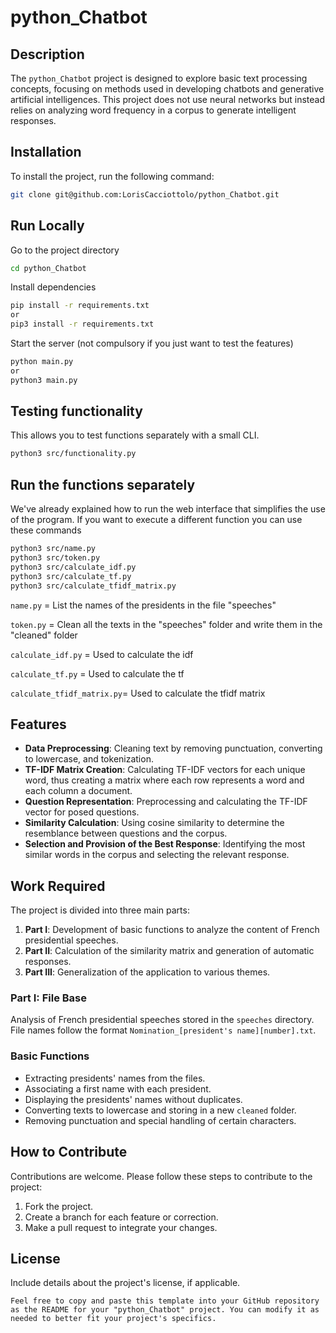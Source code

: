 # python_Chatbot

## Description
The `python_Chatbot` project is designed to explore basic text processing concepts, focusing on methods used in developing chatbots and generative artificial intelligences. This project does not use neural networks but instead relies on analyzing word frequency in a corpus to generate intelligent responses.

## Installation
To install the project, run the following command:
```bash
git clone git@github.com:LorisCacciottolo/python_Chatbot.git
```

## Run Locally

Go to the project directory

```bash
cd python_Chatbot
```

Install dependencies

```bash
pip install -r requirements.txt
or
pip3 install -r requirements.txt
```

Start the server (not compulsory if you just want to test the features)

```bash
python main.py
or
python3 main.py
```

## Testing functionality

This allows you to test functions separately with a small CLI.

```bash
python3 src/functionality.py
```

## Run the functions separately

We've already explained how to run the web interface that simplifies the use of the program.
If you want to execute a different function you can use these commands

```bash
python3 src/name.py
python3 src/token.py
python3 src/calculate_idf.py
python3 src/calculate_tf.py
python3 src/calculate_tfidf_matrix.py
```
`name.py` = List the names of the presidents in the file "speeches"

`token.py` = Clean all the texts in the "speeches" folder and write them in the "cleaned" folder

`calculate_idf.py` = Used to calculate the idf

`calculate_tf.py` = Used to calculate the tf

`calculate_tfidf_matrix.py`= Used to calculate the tfidf matrix


## Features
- **Data Preprocessing**: Cleaning text by removing punctuation, converting to lowercase, and tokenization.
- **TF-IDF Matrix Creation**: Calculating TF-IDF vectors for each unique word, thus creating a matrix where each row represents a word and each column a document.
- **Question Representation**: Preprocessing and calculating the TF-IDF vector for posed questions.
- **Similarity Calculation**: Using cosine similarity to determine the resemblance between questions and the corpus.
- **Selection and Provision of the Best Response**: Identifying the most similar words in the corpus and selecting the relevant response.

## Work Required
The project is divided into three main parts:
1. **Part I**: Development of basic functions to analyze the content of French presidential speeches.
2. **Part II**: Calculation of the similarity matrix and generation of automatic responses.
3. **Part III**: Generalization of the application to various themes.

### Part I: File Base
Analysis of French presidential speeches stored in the `speeches` directory. File names follow the format `Nomination_[president's name][number].txt`.

### Basic Functions
- Extracting presidents' names from the files.
- Associating a first name with each president.
- Displaying the presidents' names without duplicates.
- Converting texts to lowercase and storing in a new `cleaned` folder.
- Removing punctuation and special handling of certain characters.

## How to Contribute
Contributions are welcome. Please follow these steps to contribute to the project:
1. Fork the project.
2. Create a branch for each feature or correction.
3. Make a pull request to integrate your changes.

## License
Include details about the project's license, if applicable.
```
Feel free to copy and paste this template into your GitHub repository as the README for your "python_Chatbot" project. You can modify it as needed to better fit your project's specifics.
